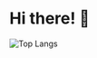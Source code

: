 # Hi there! 👋

![Top Langs](https://github-readme-stats.vercel.app/api/top-langs/?username=chaitushiva&layout=compact&theme=radical)
